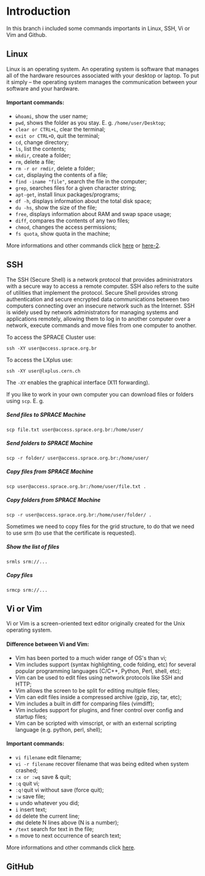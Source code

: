 # Introduction
In this branch i included some commands importants in Linux, SSH, Vi or Vim and Github.

## Linux
Linux is an operating system. An operating system is software that manages all of the hardware resources associated with your desktop or laptop. To put it simply – the operating system manages the communication between your software and your hardware. 

#### Important commands:
- `ẁhoami`, show the user name;
- `pwd`, shows the folder as you stay. E. g. `/home/user/Desktop`;
- `clear or CTRL+L`, clear the terminal;
- `exit or CTRL+D`, quit the terminal;
- `cd`, change directory;
- `ls`, list the contents;
- `mkdir`, create a folder;
- `rm`, delete a file;
- `rm -r or rmdir`, delete a folder;
- `cat`,  displaying the contents of a file;
- `find -iname "file"`, search the file in the computer;
- `grep`, searches files for a given character string;
- `apt-get`, install linux packages/programs;
- `df -h`, displays information about the total disk space;
- `du -hs`, show the size of the file;
- `free`,  displays information about RAM and swap space usage;
- `diff`, compares the contents of any two files;
- `chmod`, changes the access permissions;
- `fs quota`, show quota in the machine;

More informations and other commands click [here](https://www-uxsup.csx.cam.ac.uk/pub/doc/suse/suse9.0/userguide-9.0/ch24s04.html) or [here-2](https://searchdatacenter.techtarget.com/tutorial/77-Linux-commands-and-utilities-youll-actually-use).

## SSH
The SSH (Secure Shell) is a network protocol that provides administrators with a secure way to access a remote computer. SSH also refers to the suite of utilities that implement the protocol. Secure Shell provides strong authentication and secure encrypted data communications between two computers connecting over an insecure network such as the Internet. SSH is widely used by network administrators for managing systems and applications remotely, allowing them to log in to another computer over a network, execute commands and move files from one computer to another.

To access the SPRACE Cluster use:

`ssh -XY user@access.sprace.org.br`

To access the LXplus use:

`ssh -XY user@lxplus.cern.ch`

The `-XY` enables the graphical interface (X11 forwarding).

If you like to work in your own computer you can download files or folders using `scp`. E. g. 
##### Send files to SPRACE Machine
`scp file.txt user@access.sprace.org.br:/home/user/`
##### Send folders to SPRACE Machine
`scp -r folder/ user@access.sprace.org.br:/home/user/`
##### Copy files from SPRACE Machine
`scp user@access.sprace.org.br:/home/user/file.txt .`
##### Copy folders from SPRACE Machine
`scp -r user@access.sprace.org.br:/home/user/folder/ .`

Sometimes we need to copy files for the grid structure, to do that we need to use srm (to use that the certificate is requested).
##### Show the list of files
`srmls srm://...`

##### Copy files
`srmcp srm://...`




## Vi or Vim
Vi or Vim is a screen-oriented text editor originally created for the Unix operating system.

#### Difference between Vi and Vim:

- Vim has been ported to a much wider range of OS's than vi;
- Vim includes support (syntax highlighting, code folding, etc) for several popular programming languages (C/C++, Python, Perl, shell, etc);
- Vim can be used to edit files using network protocols like SSH and HTTP;
- Vim allows the screen to be split for editing multiple files;
- Vim can edit files inside a compressed archive (gzip, zip, tar, etc);
- Vim includes a built in diff for comparing files (vimdiff);
- Vim includes support for plugins, and finer control over config and startup files;
- Vim can be scripted with vimscript, or with an external scripting language (e.g. python, perl, shell);

#### Important commands:

- `vi filename` edit filename;
- `vi -r filename` recover filename that was being edited when system crashed;
- `:x or :wq` save & quit;
- `:q` quit vi;
- `:q!`quit vi without save (force quit);
- `:w` save file;
- `u` undo whatever you did;
- `i` insert text;
- `dd` delete the current line;
- `dNd` delete N lines above (N is a number);
- `/text` search for text in the file;
- `n` move to next occurrence of search text;


More informations and other commands click [here](https://www.cs.colostate.edu/helpdocs/vi.html).

## GitHub
